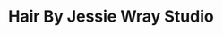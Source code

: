 ---
title: "Hair By Jessie Wray Studio"
url: /mechanicsville/hair-by-jessie-wray-studio/
shop: hairdresser
---